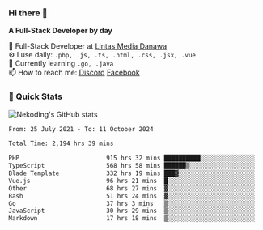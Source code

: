 ### Hi there 👋

**A Full-Stack Developer by day**

🔭 Full-Stack Developer at [Lintas Media Danawa](https://www.lintasmediadanawa.com/)  
⚙️ I use daily: `.php, .js, .ts, .html, .css, .jsx, .vue`  
🌱 Currently learning `.go, .java`  
📫 How to reach me: [Discord](https://discordapp.com/users/984448732999327766)  [Facebook](https://fb.me/tyvandi)  

### 🚀 Quick Stats  

![Nekoding's GitHub stats](https://github-readme-stats.vercel.app/api?username=nekoding&show_icons=true)

<!--START_SECTION:waka-->

```txt
From: 25 July 2021 - To: 11 October 2024

Total Time: 2,194 hrs 39 mins

PHP                        915 hrs 32 mins ██████████░░░░░░░░░░░░░░░   40.46 %
TypeScript                 568 hrs 58 mins ██████▒░░░░░░░░░░░░░░░░░░   25.14 %
Blade Template             332 hrs 19 mins ███▓░░░░░░░░░░░░░░░░░░░░░   14.68 %
Vue.js                     96 hrs 21 mins  █░░░░░░░░░░░░░░░░░░░░░░░░   04.26 %
Other                      68 hrs 27 mins  ▓░░░░░░░░░░░░░░░░░░░░░░░░   03.03 %
Bash                       51 hrs 24 mins  ▓░░░░░░░░░░░░░░░░░░░░░░░░   02.27 %
Go                         37 hrs 3 mins   ▒░░░░░░░░░░░░░░░░░░░░░░░░   01.64 %
JavaScript                 30 hrs 29 mins  ▒░░░░░░░░░░░░░░░░░░░░░░░░   01.35 %
Markdown                   17 hrs 18 mins  ▒░░░░░░░░░░░░░░░░░░░░░░░░   00.77 %
```

<!--END_SECTION:waka-->

<!--
**nekoding/nekoding** is a ✨ _special_ ✨ repository because its `README.md` (this file) appears on your GitHub profile.

Here are some ideas to get you started:

- 🔭 I’m currently working on ...
- 🌱 I’m currently learning ...
- 👯 I’m looking to collaborate on ...
- 🤔 I’m looking for help with ...
- 💬 Ask me about ...
- 📫 How to reach me: ...
- 😄 Pronouns: ...
- ⚡ Fun fact: ...
-->
